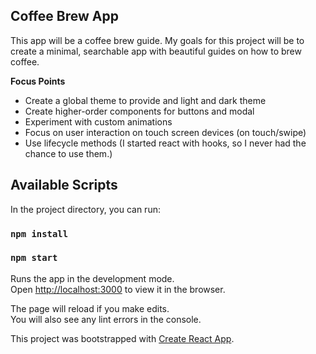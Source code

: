 ## Coffee Brew App
This app will be a coffee brew guide. My goals for this project will be to create a minimal, searchable app with beautiful guides on how to brew coffee.

**Focus Points**
- Create a global theme to provide and light and dark theme
- Create higher-order components for buttons and modal
- Experiment with custom animations
- Focus on user interaction on touch screen devices (on touch/swipe)
- Use lifecycle methods (I started react with hooks, so I never had the chance to use them.)

## Available Scripts

In the project directory, you can run:

### `npm install`
### `npm start`

Runs the app in the development mode.<br>
Open [http://localhost:3000](http://localhost:3000) to view it in the browser.

The page will reload if you make edits.<br>
You will also see any lint errors in the console.

This project was bootstrapped with [Create React App](https://github.com/facebook/create-react-app).
